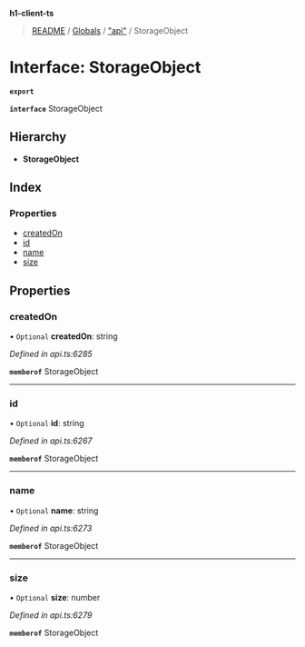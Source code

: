 **h1-client-ts**

> [README](../README.md) / [Globals](../globals.md) / ["api"](../modules/_api_.md) / StorageObject

# Interface: StorageObject

**`export`** 

**`interface`** StorageObject

## Hierarchy

* **StorageObject**

## Index

### Properties

* [createdOn](_api_.storageobject.md#createdon)
* [id](_api_.storageobject.md#id)
* [name](_api_.storageobject.md#name)
* [size](_api_.storageobject.md#size)

## Properties

### createdOn

• `Optional` **createdOn**: string

*Defined in api.ts:6285*

**`memberof`** StorageObject

___

### id

• `Optional` **id**: string

*Defined in api.ts:6267*

**`memberof`** StorageObject

___

### name

• `Optional` **name**: string

*Defined in api.ts:6273*

**`memberof`** StorageObject

___

### size

• `Optional` **size**: number

*Defined in api.ts:6279*

**`memberof`** StorageObject
